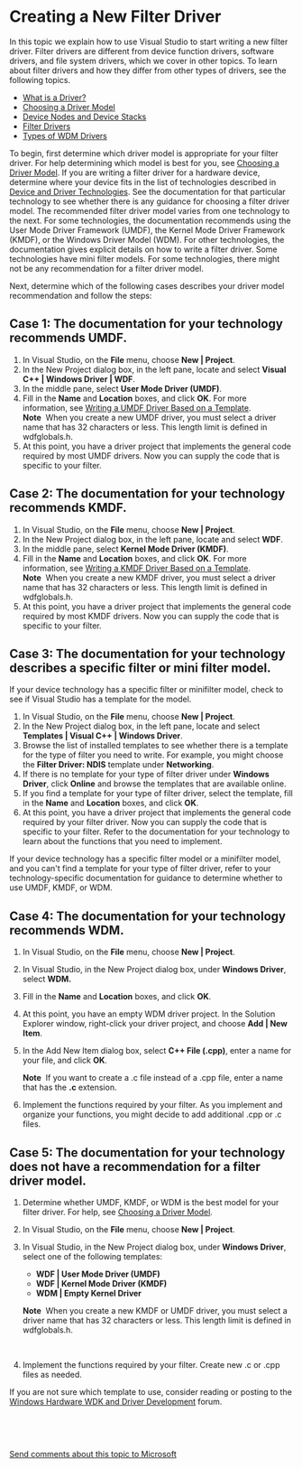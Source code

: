 Creating a New Filter Driver
====================================================================================

In this topic we explain how to use Visual Studio to start writing a new filter driver. Filter drivers are different from device function drivers, software drivers, and file system drivers, which we cover in other topics. To learn about filter drivers and how they differ from other types of drivers, see the following topics.

-   [What is a Driver?](https://msdn.microsoft.com/en-us/Library/Windows/Hardware/Ff554678)
-   [Choosing a Driver Model](https://msdn.microsoft.com/en-us/Library/Windows/Hardware/Ff554652)
-   [Device Nodes and Device Stacks](https://msdn.microsoft.com/en-us/Library/Windows/Hardware/Ff554721)
-   [Filter Drivers](https://msdn.microsoft.com/en-us/Library/Windows/Hardware/Ff545890)
-   [Types of WDM Drivers](https://msdn.microsoft.com/en-us/Library/Windows/Hardware/Ff564862)

To begin, first determine which driver model is appropriate for your filter driver. For help determining which model is best for you, see [Choosing a Driver Model](https://msdn.microsoft.com/en-us/Library/Windows/Hardware/Ff554652). If you are writing a filter driver for a hardware device, determine where your device fits in the list of technologies described in [Device and Driver Technologies](https://msdn.microsoft.com/en-us/Library/Windows/Hardware/Ff557557). See the documentation for that particular technology to see whether there is any guidance for choosing a filter driver model. The recommended filter driver model varies from one technology to the next. For some technologies, the documentation recommends using the User Mode Driver Framework (UMDF), the Kernel Mode Driver Framework (KMDF), or the Windows Driver Model (WDM). For other technologies, the documentation gives explicit details on how to write a filter driver. Some technologies have mini filter models. For some technologies, there might not be any recommendation for a filter driver model.

Next, determine which of the following cases describes your driver model recommendation and follow the steps:

<span id="Case_1__The_documentation_for_your_technology_recommends_UMDF."></span><span id="case_1__the_documentation_for_your_technology_recommends_umdf."></span><span id="CASE_1__THE_DOCUMENTATION_FOR_YOUR_TECHNOLOGY_RECOMMENDS_UMDF."></span>Case 1: The documentation for your technology recommends UMDF.
-----------------------------------------------------------------------------------------------------------------------------------------------------------------------------------------------------------------------------------------------------------------------------------------------------------------

1.  In Visual Studio, on the **File** menu, choose **New | Project**.
2.  In the New Project dialog box, in the left pane, locate and select **Visual C++ | Windows Driver | WDF**.
3.  In the middle pane, select **User Mode Driver (UMDF)**.
4.  Fill in the **Name** and **Location** boxes, and click **OK**. For more information, see [Writing a UMDF Driver Based on a Template](https://msdn.microsoft.com/en-us/Library/Windows/Hardware/Hh439659).
    **Note**  When you create a new UMDF driver, you must select a driver name that has 32 characters or less. This length limit is defined in wdfglobals.h.
5.  At this point, you have a driver project that implements the general code required by most UMDF drivers. Now you can supply the code that is specific to your filter.

<span id="Case_2__The_documentation_for_your_technology_recommends_KMDF."></span><span id="case_2__the_documentation_for_your_technology_recommends_kmdf."></span><span id="CASE_2__THE_DOCUMENTATION_FOR_YOUR_TECHNOLOGY_RECOMMENDS_KMDF."></span>Case 2: The documentation for your technology recommends KMDF.
-----------------------------------------------------------------------------------------------------------------------------------------------------------------------------------------------------------------------------------------------------------------------------------------------------------------

1.  In Visual Studio, on the **File** menu, choose **New | Project**.
2.  In the New Project dialog box, in the left pane, locate and select **WDF**.
3.  In the middle pane, select **Kernel Mode Driver (KMDF)**.
4.  Fill in the **Name** and **Location** boxes, and click **OK**. For more information, see [Writing a KMDF Driver Based on a Template](https://msdn.microsoft.com/en-us/Library/Windows/Hardware/Hh439654).
    **Note**  When you create a new KMDF driver, you must select a driver name that has 32 characters or less. This length limit is defined in wdfglobals.h.
5.  At this point, you have a driver project that implements the general code required by most KMDF drivers. Now you can supply the code that is specific to your filter.

<span id="Case_3__The_documentation_for_your_technology_describes_a_specific_filter_or_mini_filter_model."></span><span id="case_3__the_documentation_for_your_technology_describes_a_specific_filter_or_mini_filter_model."></span><span id="CASE_3__THE_DOCUMENTATION_FOR_YOUR_TECHNOLOGY_DESCRIBES_A_SPECIFIC_FILTER_OR_MINI_FILTER_MODEL."></span>Case 3: The documentation for your technology describes a specific filter or mini filter model.
-----------------------------------------------------------------------------------------------------------------------------------------------------------------------------------------------------------------------------------------------------------------------------------------------------------------------------------------------------------------------------------------------------------------------------------------------------

If your device technology has a specific filter or minifilter model, check to see if Visual Studio has a template for the model.

1.  In Visual Studio, on the **File** menu, choose **New | Project**.
2.  In the New Project dialog box, in the left pane, locate and select **Templates | Visual C++ | Windows Driver**.
3.  Browse the list of installed templates to see whether there is a template for the type of filter you need to write. For example, you might choose the **Filter Driver: NDIS** template under **Networking**.
4.  If there is no template for your type of filter driver under **Windows Driver**, click **Online** and browse the templates that are available online.
5.  If you find a template for your type of filter driver, select the template, fill in the **Name** and **Location** boxes, and click **OK**.
6.  At this point, you have a driver project that implements the general code required by your filter driver. Now you can supply the code that is specific to your filter. Refer to the documentation for your technology to learn about the functions that you need to implement.

If your device technology has a specific filter model or a minifilter model, and you can't find a template for your type of filter driver, refer to your technology-specific documentation for guidance to determine whether to use UMDF, KMDF, or WDM.

<span id="Case_4__The_documentation_for_your_technology_recommends_WDM."></span><span id="case_4__the_documentation_for_your_technology_recommends_wdm."></span><span id="CASE_4__THE_DOCUMENTATION_FOR_YOUR_TECHNOLOGY_RECOMMENDS_WDM."></span>Case 4: The documentation for your technology recommends WDM.
-------------------------------------------------------------------------------------------------------------------------------------------------------------------------------------------------------------------------------------------------------------------------------------------------------------

1.  In Visual Studio, on the **File** menu, choose **New | Project**.
2.  In Visual Studio, in the New Project dialog box, under **Windows Driver**, select **WDM.**
3.  Fill in the **Name** and **Location** boxes, and click **OK**.
4.  At this point, you have an empty WDM driver project. In the Solution Explorer window, right-click your driver project, and choose **Add | New Item**.
5.  In the Add New Item dialog box, select **C++ File (.cpp)**, enter a name for your file, and click **OK**.

    **Note**  If you want to create a .c file instead of a .cpp file, enter a name that has the **.c** extension.
6.  Implement the functions required by your filter. As you implement and organize your functions, you might decide to add additional .cpp or .c files.

<span id="Case_5__The_documentation_for_your_technology_does_not_have_a_recommendation_for_a_filter_driver_model."></span><span id="case_5__the_documentation_for_your_technology_does_not_have_a_recommendation_for_a_filter_driver_model."></span><span id="CASE_5__THE_DOCUMENTATION_FOR_YOUR_TECHNOLOGY_DOES_NOT_HAVE_A_RECOMMENDATION_FOR_A_FILTER_DRIVER_MODEL."></span>Case 5: The documentation for your technology does not have a recommendation for a filter driver model.
-------------------------------------------------------------------------------------------------------------------------------------------------------------------------------------------------------------------------------------------------------------------------------------------------------------------------------------------------------------------------------------------------------------------------------------------------------------------------------------

1.  Determine whether UMDF, KMDF, or WDM is the best model for your filter driver. For help, see [Choosing a Driver Model](https://msdn.microsoft.com/en-us/Library/Windows/Hardware/Ff554652).
2.  In Visual Studio, on the **File** menu, choose **New | Project**.
3.  In Visual Studio, in the New Project dialog box, under **Windows Driver**, select one of the following templates:

    -   **WDF | User Mode Driver (UMDF)**
    -   **WDF | Kernel Mode Driver (KMDF)**
    -   **WDM | Empty Kernel Driver**

    **Note**  When you create a new KMDF or UMDF driver, you must select a driver name that has 32 characters or less. This length limit is defined in wdfglobals.h.

     

4.  Implement the functions required by your filter. Create new .c or .cpp files as needed.

If you are not sure which template to use, consider reading or posting to the [Windows Hardware WDK and Driver Development](http://go.microsoft.com/fwlink/p?LinkID=252169) forum.

 

 

[Send comments about this topic to Microsoft](mailto:wsddocfb@microsoft.com?subject=Documentation%20feedback%20[VsDriver\vsdriver]:%20Creating%20a%20New%20Filter%20Driver%20%20RELEASE:%20%289/30/2015%29&body=%0A%0APRIVACY%20STATEMENT%0A%0AWe%20use%20your%20feedback%20to%20improve%20the%20documentation.%20We%20don't%20use%20your%20email%20address%20for%20any%20other%20purpose,%20and%20we'll%20remove%20your%20email%20address%20from%20our%20system%20after%20the%20issue%20that%20you're%20reporting%20is%20fixed.%20While%20we're%20working%20to%20fix%20this%20issue,%20we%20might%20send%20you%20an%20email%20message%20to%20ask%20for%20more%20info.%20Later,%20we%20might%20also%20send%20you%20an%20email%20message%20to%20let%20you%20know%20that%20we've%20addressed%20your%20feedback.%0A%0AFor%20more%20info%20about%20Microsoft's%20privacy%20policy,%20see%20http://privacy.microsoft.com/en-us/default.aspx. "Send comments about this topic to Microsoft")
